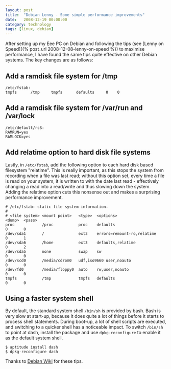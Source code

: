 ```yaml
---
layout: post
title:  "Debian Lenny - Some simple performance improvements"
date:   2008-12-19 00:00:00
category: technology
tags: [linux, debian]
---
```


After setting up my Eee PC on Debian and following the tips (see [Lenny on Speed]({% post_url 2008-12-08-lenny-on-speed %}) to maximise performance, I have found the same tips quite effective on other Debian systems.  The key changes are as follows:

<!--more-->

## Add a ramdisk file system for /tmp

    /etc/fstab:
    tmpfs      /tmp     tmpfs      defaults     0    0

## Add a ramdisk file system for /var/run and /var/lock

    /etc/default/rcS:
    RAMRUN=yes
    RAMLOCK=yes

## Add relatime option to hard disk file systems

Lastly, in `/etc/fstab`, add the following option to each hard disk based filesystem "relatime".  This is really important, as this stops the system from recording when a file was last read; without this option set, every time a file is read on your system, it is written to with the date last read - effectively changing a read into a read/write and thus slowing down the system.  Adding the relatime option cuts this nonsense out and makes a surprising performance improvement.

    # /etc/fstab: static file system information.
    #
    # <file system> <mount point>   <type>  <options>                   <dump>  <pass>
    proc            /proc           proc    defaults                      0       0
    /dev/sda1       /               ext3    errors=remount-ro,relatime    0       1
    /dev/sda6       /home           ext3    defaults,relatime             0       2
    /dev/sda5       none            swap    sw                            0       0
    /dev/scd0       /media/cdrom0   udf,iso9660 user,noauto               0       0
    /dev/fd0        /media/floppy0  auto    rw,user,noauto                0       0
    tmpfs           /tmp            tmpfs   defaults                      0       0

## Using a faster system shell

By default, the standard system shell `/bin/sh` is provided by bash. Bash is very slow at start-up, because it does quite a lot of things before it starts to process shell statements. During boot-up, a lot of shell scripts are executed, and switching to a quicker shell has a noticeable impact. To switch `/bin/sh` to point at dash, install the package and use `dpkg-reconfigure` to enable it as the default system shell.

    $ aptitude install dash
    $ dpkg-reconfigure dash

Thanks to [Debian Wiki](http://wiki.debian.org/) for these tips.
